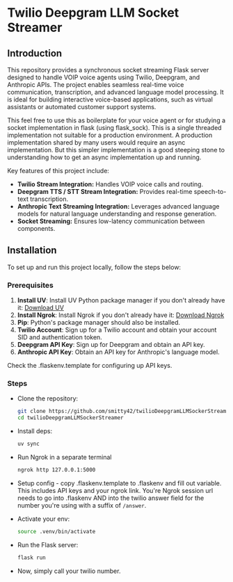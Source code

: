 # Twilio Deepgram LLM Socket Streamer

## Introduction

This repository provides a synchronous socket streaming Flask server designed to handle VOIP voice agents using Twilio, Deepgram, and Anthropic APIs. The project enables seamless real-time voice communication, transcription, and advanced language model processing. It is ideal for building interactive voice-based applications, such as virtual assistants or automated customer support systems.

This feel free to use this as boilerplate for your voice agent or for studying a socket implementation in flask (using flask_sock). This is a single threaded implementation not suitable for a production environment. A production implementation shared by many users would require an async implementation. But this simpler implementation is a good steeping stone to understanding how to get an async implementation up and running.  

Key features of this project include:
- **Twilio Stream Integration:** Handles VOIP voice calls and routing.
- **Deepgram TTS / STT Stream Integration:** Provides real-time speech-to-text transcription.
- **Anthropic Text Streaming Integration:** Leverages advanced language models for natural language understanding and response generation.
- **Socket Streaming:** Ensures low-latency communication between components.

## Installation

To set up and run this project locally, follow the steps below:

### Prerequisites
1. **Install UV**: Install UV Python package manager if you don't already have it: [Download UV](https://docs.astral.sh/uv/getting-started/installation/)
2. **Install Ngrok**: Install Ngrok if you don't already have it: [Download Ngrok](https://ngrok.com/downloads)
3. **Pip**: Python's package manager should also be installed.
4. **Twilio Account**: Sign up for a Twilio account and obtain your account SID and authentication token.
5. **Deepgram API Key**: Sign up for Deepgram and obtain an API key.
6. **Anthropic API Key**: Obtain an API key for Anthropic's language model.

Check the .flaskenv.template for configuring up API keys.

### Steps
* Clone the repository:
   ```bash
   git clone https://github.com/smitty42/twilioDeepgramLLMSockerStreamer.git
   cd twilioDeepgramLLMSockerStreamer
   ```

* Install deps:
   ```bash
   uv sync
   ```

* Run Ngrok in a separate terminal
    ```bash
    ngrok http 127.0.0.1:5000
    ```

* Setup config - copy .flaskenv.template to .flaskenv and fill out variable. This includes API keys and your ngrok link. You're Ngrok session url needs to go into .flaskenv AND into the twilio answer field for the number you're using with a suffix of `/answer`.

* Activate your env:
   ```bash
   source .venv/bin/activate

* Run the Flask server:
   ```bash
   flask run
   ```

* Now, simply call your twilio number. 
